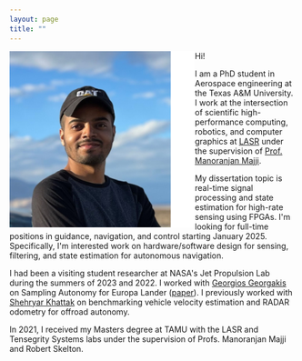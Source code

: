 ```yaml
---
layout: page
title: ""
---
```


<img align="left" width="326" height="310" src="/static/rcb.png" alt="myimg"> 


Hi! 

I am a PhD student in Aerospace engineering at the Texas A&M University. I work at the intersection of scientific high-performance computing, robotics, and computer graphics at [LASR](https://lasr.tamu.edu/) under the supervision of [Prof. Manoranjan Majji](https://engineering.tamu.edu/aerospace/profiles/majji-manoranjan.html).

My dissertation topic is real-time signal processing and state estimation for high-rate sensing using FPGAs. I'm looking for full-time positions in guidance, navigation, and control starting January 2025. Specifically, I'm interested work on hardware/software design for sensing, filtering, and state estimation for autonomous navigation.

I had been a visiting student researcher at NASA's Jet Propulsion Lab during the summers of 2023 and 2022. I worked with [Georgios Georgakis](https://ggeorgak11.github.io/) on Sampling Autonomy for Europa Lander ([paper](https://arxiv.org/abs/2401.12414)). I previously worked with [Shehryar Khattak](https://www-robotics.jpl.nasa.gov/who-we-are/people/shehryar-khattak/) on benchmarking vehicle velocity estimation and RADAR odometry for offroad autonomy.   

In 2021, I received my Masters degree at TAMU with the LASR and Tensegrity Systems labs under the supervision of Profs. Manoranjan Majji and Robert Skelton. 
